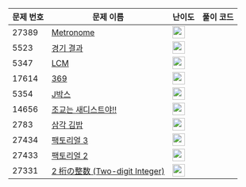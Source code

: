 | 문제 번호 | 문제 이름 | 난이도 | 풀이 코드 |
| --- | --- | --- | --- |
| 27389 | [Metronome](https://www.acmicpc.net/problem/27389) | <img height="25px" width="25px=" src="https://static.solved.ac/tier_small/1.svg"/> |  |
| 5523 | [경기 결과](https://www.acmicpc.net/problem/5523) | <img height="25px" width="25px=" src="https://static.solved.ac/tier_small/3.svg"/> |  |
| 5347 | [LCM](https://www.acmicpc.net/problem/5347) | <img height="25px" width="25px=" src="https://static.solved.ac/tier_small/6.svg"/> |  |
| 17614 | [369](https://www.acmicpc.net/problem/17614) | <img height="25px" width="25px=" src="https://static.solved.ac/tier_small/3.svg"/> |  |
| 5354 | [J박스](https://www.acmicpc.net/problem/5354) | <img height="25px" width="25px=" src="https://static.solved.ac/tier_small/3.svg"/> |  |
| 14656 | [조교는 새디스트야!!](https://www.acmicpc.net/problem/14656) | <img height="25px" width="25px=" src="https://static.solved.ac/tier_small/3.svg"/> |  |
| 2783 | [삼각 김밥](https://www.acmicpc.net/problem/2783) | <img height="25px" width="25px=" src="https://static.solved.ac/tier_small/3.svg"/> |  |
| 27434 | [팩토리얼 3](https://www.acmicpc.net/problem/27434) | <img height="25px" width="25px=" src="https://static.solved.ac/tier_small/1.svg"/> |  |
| 27433 | [팩토리얼 2](https://www.acmicpc.net/problem/27433) | <img height="25px" width="25px=" src="https://static.solved.ac/tier_small/1.svg"/> |  |
| 27331 | [2 桁の整数 (Two-digit Integer)](https://www.acmicpc.net/problem/27331) | <img height="25px" width="25px=" src="https://static.solved.ac/tier_small/1.svg"/> |  |
